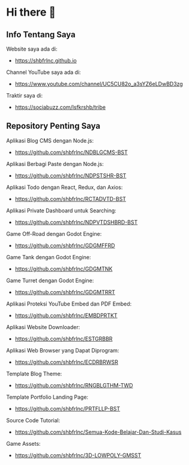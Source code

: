 # Hi there 👋

## Info Tentang Saya

Website saya ada di:

- https://shbfrlnc.github.io

Channel YouTube saya ada di:

- https://www.youtube.com/channel/UC5CU82o_a3sYZ6eLDwBD3zg

Traktir saya di:

- https://sociabuzz.com/lsfkrshb/tribe

## Repository Penting Saya

Aplikasi Blog CMS dengan Node.js:

- https://github.com/shbfrlnc/NDBLGCMS-BST

Aplikasi Berbagi Paste dengan Node.js:

- https://github.com/shbfrlnc/NDPSTSHR-BST

Aplikasi Todo dengan React, Redux, dan Axios: 

- https://github.com/shbfrlnc/RCTADVTD-BST

Aplikasi Private Dashboard untuk Searching:

- https://github.com/shbfrlnc/NDPVTDSHBRD-BST

Game Off-Road dengan Godot Engine:

- https://github.com/shbfrlnc/GDGMFFRD

Game Tank dengan Godot Engine:

- https://github.com/shbfrlnc/GDGMTNK

Game Turret dengan Godot Engine:

- https://github.com/shbfrlnc/GDGMTRRT

Aplikasi Proteksi YouTube Embed dan PDF Embed:

- https://github.com/shbfrlnc/EMBDPRTKT

Aplikasi Website Downloader:

- https://github.com/shbfrlnc/ESTGRBBR

Aplikasi Web Browser yang Dapat Diprogram:

- https://github.com/shbfrlnc/ECDRBRWSR

Template Blog Theme: 

- https://github.com/shbfrlnc/RNGBLGTHM-TWD

Template Portfolio Landing Page: 

- https://github.com/shbfrlnc/PRTFLLP-BST

Source Code Tutorial:

- https://github.com/shbfrlnc/Semua-Kode-Belajar-Dan-Studi-Kasus

Game Assets:

- https://github.com/shbfrlnc/3D-LOWPOLY-GMSST


